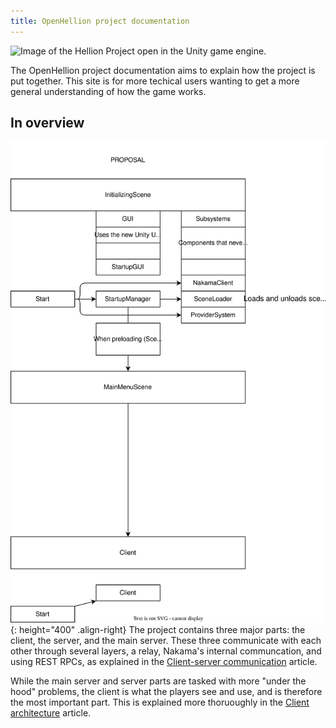 ```yaml
---
title: OpenHellion project documentation
---
```


![Image of the Hellion Project open in the Unity game engine.](https://user-images.githubusercontent.com/37084190/196989422-4079d0fe-c16a-416b-80f7-27df3077c366.png)

The OpenHellion project documentation aims to explain how the project is put together. This site is for more techical users wanting to get a more general understanding of how the game works.

## In overview
![A diagram of the OpenHellion server-client architecture.](res/ClientArchitecture.drawio.svg){: height="400" .align-right}
The project contains three major parts: the client, the server, and the main server. These three communicate with each other through several layers, a relay, Nakama's internal communcation, and using REST RPCs, as explained in the [Client-server communication](clientserver) article.

While the main server and server parts are tasked with more "under the hood" problems, the client is what the players see and use, and is therefore the most important part. This is explained more thoruoughly in the [Client architecture](client) article.
